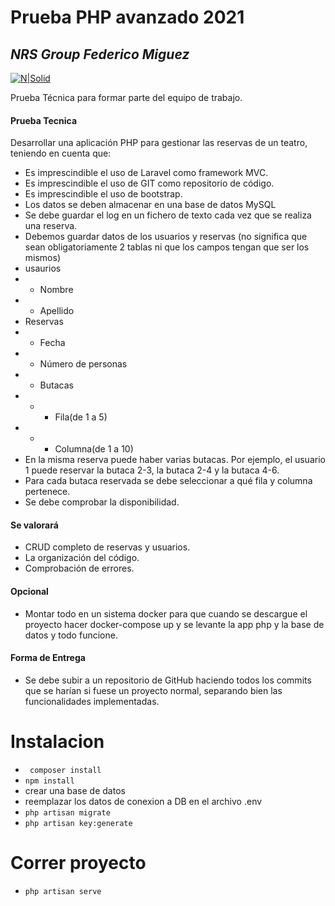 # Prueba PHP avanzado 2021
## _NRS Group Federico Miguez_

[![N|Solid](https://www.nrs-group.com/assets/img/logo.png)](https://www.nrs-group.com/)

Prueba Técnica para formar parte del equipo de trabajo.

#### Prueba Tecnica
Desarrollar una aplicación PHP para gestionar las reservas de un teatro, teniendo en cuenta que:
- Es imprescindible el uso de Laravel como framework MVC.
- Es imprescindible el uso de GIT como repositorio de código.
- Es imprescindible el uso de bootstrap.
- Los datos se deben almacenar en una base de datos MySQL
- Se debe guardar el log en un fichero de texto cada vez que se realiza una reserva.
- Debemos guardar datos de los usuarios y reservas (no significa que sean obligatoriamente 2 tablas ni que los campos tengan que ser los mismos)
- usaurios 
- - Nombre
- - Apellido
- Reservas
- - Fecha
- - Número de personas
- - Butacas
- - - Fila(de 1 a 5)
- - - Columna(de 1 a 10)
- En la misma reserva puede haber varias butacas. Por ejemplo, el usuario 1 puede reservar la butaca 2-3, la butaca 2-4 y la butaca 4-6.
- Para cada butaca reservada se debe seleccionar a qué fila y columna pertenece.
- Se debe comprobar la disponibilidad.

#### Se valorará
- CRUD completo de reservas y usuarios.
- La organización del código.
- Comprobación de errores.

#### Opcional
- Montar todo en un sistema docker para que cuando se descargue el proyecto hacer docker-compose up y se levante la app php y la base de datos y todo funcione.



#### Forma de Entrega
- Se debe subir a un repositorio de GitHub haciendo todos los commits que se harían si fuese un proyecto normal, separando bien las funcionalidades implementadas.

# Instalacion
- ` composer install`
- ` npm install `
- crear una base de datos
- reemplazar los datos de conexion a DB en el archivo .env 
- `php artisan migrate`
- `php artisan key:generate`

# Correr proyecto
- `php artisan serve`